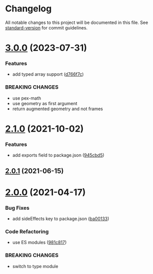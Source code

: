 # Changelog

All notable changes to this project will be documented in this file. See [standard-version](https://github.com/conventional-changelog/standard-version) for commit guidelines.

# [3.0.0](https://github.com/dmnsgn/frenet-serret-frames/compare/v2.1.0...v3.0.0) (2023-07-31)


### Features

* add typed array support ([d766f7c](https://github.com/dmnsgn/frenet-serret-frames/commit/d766f7c1beafcd23130d95f4bc6faa591ae07f10))


### BREAKING CHANGES

* use pex-math
* use geometry as first argument
* return augmented geometry and not frames



# [2.1.0](https://github.com/dmnsgn/frenet-serret-frames/compare/v2.0.1...v2.1.0) (2021-10-02)


### Features

* add exports field to package.json ([945cbd5](https://github.com/dmnsgn/frenet-serret-frames/commit/945cbd556f7035ace5c4083d74e15cccc9307611))



## [2.0.1](https://github.com/dmnsgn/frenet-serret-frames/compare/v2.0.0...v2.0.1) (2021-06-15)



# [2.0.0](https://github.com/dmnsgn/frenet-serret-frames/compare/v1.1.0...v2.0.0) (2021-04-17)


### Bug Fixes

* add sideEffects key to package.json ([ba00133](https://github.com/dmnsgn/frenet-serret-frames/commit/ba00133db2df588228c28ac8d004307a0c0fe27d))


### Code Refactoring

* use ES modules ([981c817](https://github.com/dmnsgn/frenet-serret-frames/commit/981c8177a6772e7ca4ec14629e405e889434cbd4))


### BREAKING CHANGES

* switch to type module
